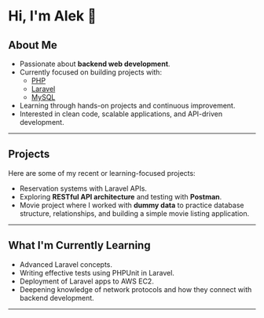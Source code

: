 # Hi, I'm Alek 👋

## About Me
- Passionate about **backend web development**.  
- Currently focused on building projects with:  
  - [PHP](https://www.php.net/)  
  - [Laravel](https://laravel.com/)  
  - [MySQL](https://www.mysql.com/)  
- Learning through hands-on projects and continuous improvement.  
- Interested in clean code, scalable applications, and API-driven development.  

---

## Projects
Here are some of my recent or learning-focused projects:  
- Reservation systems with Laravel APIs.  
- Exploring **RESTful API architecture** and testing with **Postman**.  
- Movie project where I worked with **dummy data** to practice database structure, relationships, and building a simple movie listing application.

---

## What I'm Currently Learning
- Advanced Laravel concepts.  
- Writing effective tests using PHPUnit in Laravel.  
- Deployment of Laravel apps to AWS EC2.  
- Deepening knowledge of network protocols and how they connect with backend development.  

---


